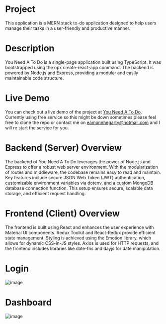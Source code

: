 # Project
This application is a MERN stack to-do application designed to help users manage their tasks in a user-friendly and productive manner.

# Description
You Need A To Do is a single-page application built using TypeScript. It was bootstrapped using the npx create-react-app command. The backend is powered by Node.js and Express, providing a modular and easily maintainable code structure.

# Live Demo
You can check out a live demo of the project at [You Need A To Do](https://you-need-a-to-do.onrender.com/). Currently using free service so this might be down sometimes please feel free to clone the repo or contact me on eamonnhegarty@hotmail.com and I will re start the service for you. 

# Backend (Server) Overview
The backend of You Need A To Do leverages the power of Node.js and Express to offer a robust web server environment. With the modularization of routes and middleware, the codebase remains easy to read and maintain. Key features include secure JSON Web Token (JWT) authentication, customizable environment variables via dotenv, and a custom MongoDB database connection function. This setup ensures secure, scalable data storage, and efficient request handling.

# Frontend (Client) Overview
The frontend is built using React and enhances the user experience with Material UI components. Redux Toolkit and React-Redux provide efficient state management. Styling is achieved using the Emotion library, which allows for dynamic CSS-in-JS styles. Axios is used for HTTP requests, and the frontend includes libraries like date-fns and dayjs for date manipulation.
# Login 
![image](https://github.com/EamonnHegarty/you-need-a-to-do/assets/91144434/c58c0b80-542b-428f-8297-1a9be672be93)

# Dashboard 
![image](https://github.com/EamonnHegarty/you-need-a-to-do/assets/91144434/28e6a6e6-13c8-4d31-81d4-0febdc81b0e7)

